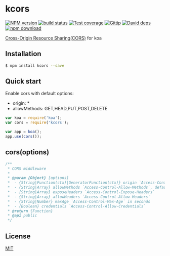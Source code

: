 kcors
=======

[![NPM version][npm-image]][npm-url]
[![build status][travis-image]][travis-url]
[![Test coverage][coveralls-image]][coveralls-url]
[![Gittip][gittip-image]][gittip-url]
[![David deps][david-image]][david-url]
[![npm download][download-image]][download-url]

[npm-image]: https://img.shields.io/npm/v/kcors.svg?style=flat-square
[npm-url]: https://npmjs.org/package/kcors
[travis-image]: https://img.shields.io/travis/koajs/cors.svg?style=flat-square
[travis-url]: https://travis-ci.org/koajs/cors
[coveralls-image]: https://img.shields.io/coveralls/koajs/cors.svg?style=flat-square
[coveralls-url]: https://coveralls.io/r/koajs/cors?branch=master
[gittip-image]: https://img.shields.io/gittip/fengmk2.svg?style=flat-square
[gittip-url]: https://www.gittip.com/fengmk2/
[david-image]: https://img.shields.io/david/koajs/cors.svg?style=flat-square
[david-url]: https://david-dm.org/koajs/cors
[download-image]: https://img.shields.io/npm/dm/kcors.svg?style=flat-square
[download-url]: https://npmjs.org/package/kcors

[Cross-Origin Resource Sharing(CORS)](https://developer.mozilla.org/en/docs/Web/HTTP/Access_control_CORS) for koa

## Installation

```bash
$ npm install kcors --save
```

## Quick start

Enable cors with default options:

- origin: *
- allowMethods: GET,HEAD,PUT,POST,DELETE

```js
var koa = require('koa');
var cors = require('kcors');

var app = koa();
app.use(cors());
```

## cors(options)

```js
/**
 * CORS middleware
 *
 * @param {Object} [options]
 *  - {String|Function(ctx)|GeneratorFunction(ctx)} origin `Access-Control-Allow-Origin`, default is '*'
 *  - {String|Array} allowMethods `Access-Control-Allow-Methods`, default is 'GET,HEAD,PUT,POST,DELETE'
 *  - {String|Array} exposeHeaders `Access-Control-Expose-Headers`
 *  - {String|Array} allowHeaders `Access-Control-Allow-Headers`
 *  - {String|Number} maxAge `Access-Control-Max-Age` in seconds
 *  - {Boolean} credentials `Access-Control-Allow-Credentials`
 * @return {Function}
 * @api public
 */
```

## License

[MIT](./LICENSE)
